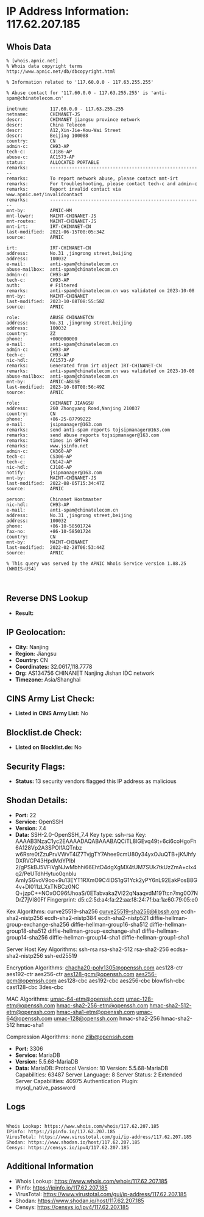 # IP Address Information: 117.62.207.185

## Whois Data
```
% [whois.apnic.net]
% Whois data copyright terms    http://www.apnic.net/db/dbcopyright.html

% Information related to '117.60.0.0 - 117.63.255.255'

% Abuse contact for '117.60.0.0 - 117.63.255.255' is 'anti-spam@chinatelecom.cn'

inetnum:        117.60.0.0 - 117.63.255.255
netname:        CHINANET-JS
descr:          CHINANET jiangsu province network
descr:          China Telecom
descr:          A12,Xin-Jie-Kou-Wai Street
descr:          Beijing 100088
country:        CN
admin-c:        CH93-AP
tech-c:         CJ186-AP
abuse-c:        AC1573-AP
status:         ALLOCATED PORTABLE
remarks:        --------------------------------------------------------
remarks:        To report network abuse, please contact mnt-irt
remarks:        For troubleshooting, please contact tech-c and admin-c
remarks:        Report invalid contact via www.apnic.net/invalidcontact
remarks:        --------------------------------------------------------
mnt-by:         APNIC-HM
mnt-lower:      MAINT-CHINANET-JS
mnt-routes:     MAINT-CHINANET-JS
mnt-irt:        IRT-CHINANET-CN
last-modified:  2021-06-15T08:05:34Z
source:         APNIC

irt:            IRT-CHINANET-CN
address:        No.31 ,jingrong street,beijing
address:        100032
e-mail:         anti-spam@chinatelecom.cn
abuse-mailbox:  anti-spam@chinatelecom.cn
admin-c:        CH93-AP
tech-c:         CH93-AP
auth:           # Filtered
remarks:        anti-spam@chinatelecom.cn was validated on 2023-10-08
mnt-by:         MAINT-CHINANET
last-modified:  2023-10-08T08:55:58Z
source:         APNIC

role:           ABUSE CHINANETCN
address:        No.31 ,jingrong street,beijing
address:        100032
country:        ZZ
phone:          +000000000
e-mail:         anti-spam@chinatelecom.cn
admin-c:        CH93-AP
tech-c:         CH93-AP
nic-hdl:        AC1573-AP
remarks:        Generated from irt object IRT-CHINANET-CN
remarks:        anti-spam@chinatelecom.cn was validated on 2023-10-08
abuse-mailbox:  anti-spam@chinatelecom.cn
mnt-by:         APNIC-ABUSE
last-modified:  2023-10-08T08:56:49Z
source:         APNIC

role:           CHINANET JIANGSU
address:        260 Zhongyang Road,Nanjing 210037
country:        CN
phone:          +86-25-87799222
e-mail:         jsipmanager@163.com
remarks:        send anti-spam reports tojsipmanager@163.com
remarks:        send abuse reports tojsipmanager@163.com
remarks:        times in GMT+8
remarks:        www.jsinfo.net
admin-c:        CH360-AP
tech-c:         CS306-AP
tech-c:         CN142-AP
nic-hdl:        CJ186-AP
notify:         jsipmanager@163.com
mnt-by:         MAINT-CHINANET-JS
last-modified:  2022-08-05T15:34:47Z
source:         APNIC

person:         Chinanet Hostmaster
nic-hdl:        CH93-AP
e-mail:         anti-spam@chinatelecom.cn
address:        No.31 ,jingrong street,beijing
address:        100032
phone:          +86-10-58501724
fax-no:         +86-10-58501724
country:        CN
mnt-by:         MAINT-CHINANET
last-modified:  2022-02-28T06:53:44Z
source:         APNIC

% This query was served by the APNIC Whois Service version 1.88.25 (WHOIS-US4)



```
## Reverse DNS Lookup
- **Result:** 

## IP Geolocation:
- **City:** Nanjing
- **Region:** Jiangsu
- **Country:** CN
- **Coordinates:** 32.0617,118.7778
- **Org:** AS134756 CHINANET Nanjing Jishan IDC network
- **Timezone:** Asia/Shanghai

## CINS Army List Check:
- **Listed in CINS Army List:** 
No

## Blocklist.de Check:
- **Listed on Blocklist.de:** 
No

## Security Flags:
- **Status:** 13 security vendors flagged this IP address as malicious

## Shodan Details:
- **Port:** 22
- **Service:** OpenSSH
- **Version:** 7.4
- **Data:** SSH-2.0-OpenSSH_7.4
Key type: ssh-rsa
Key: AAAAB3NzaC1yc2EAAAADAQABAAABAQCiTL8lGEvq49t+6ci6coHgoFh6A128Vp2A3SPOlfAQTnbz
w6Rsre0tZzuPrvVWvT4iZ7TvjgTY7Ahee9cmU80y34yxOJuQTB+jKfJhfyDXRVCP43HpdMdYPIbI
2/gPSkBJ5VFiVgNJwMbhhi66EhtD4dgXgMX4tUM7SUk7tkUzZmA+cIx4q2/PeUTdhHytuo0qnblu
AmIySGvoV9oo+9u13EYT1RXmO9C4IDS1gG1Yck2yPY6nL92EakPosB8G4v+Dl011zLXxTNBCz0NC
Q+jzpC++NOxOO96fJhoaS/0ETabvaka2Vl22qNaaqvdM19Ttcn7mg0O7NDrZ7jVI80Ff
Fingerprint: d5:c2:5d:a4:fa:22:aa:f8:24:7f:ba:1a:60:79:05:e0

Kex Algorithms:
	curve25519-sha256
	curve25519-sha256@libssh.org
	ecdh-sha2-nistp256
	ecdh-sha2-nistp384
	ecdh-sha2-nistp521
	diffie-hellman-group-exchange-sha256
	diffie-hellman-group16-sha512
	diffie-hellman-group18-sha512
	diffie-hellman-group-exchange-sha1
	diffie-hellman-group14-sha256
	diffie-hellman-group14-sha1
	diffie-hellman-group1-sha1

Server Host Key Algorithms:
	ssh-rsa
	rsa-sha2-512
	rsa-sha2-256
	ecdsa-sha2-nistp256
	ssh-ed25519

Encryption Algorithms:
	chacha20-poly1305@openssh.com
	aes128-ctr
	aes192-ctr
	aes256-ctr
	aes128-gcm@openssh.com
	aes256-gcm@openssh.com
	aes128-cbc
	aes192-cbc
	aes256-cbc
	blowfish-cbc
	cast128-cbc
	3des-cbc

MAC Algorithms:
	umac-64-etm@openssh.com
	umac-128-etm@openssh.com
	hmac-sha2-256-etm@openssh.com
	hmac-sha2-512-etm@openssh.com
	hmac-sha1-etm@openssh.com
	umac-64@openssh.com
	umac-128@openssh.com
	hmac-sha2-256
	hmac-sha2-512
	hmac-sha1

Compression Algorithms:
	none
	zlib@openssh.com


- **Port:** 3306
- **Service:** MariaDB
- **Version:** 5.5.68-MariaDB
- **Data:** MariaDB:
  Protocol Version: 10
  Version: 5.5.68-MariaDB
  Capabilities: 63487
  Server Language: 8
  Server Status: 2
  Extended Server Capabilities: 40975
  Authentication Plugin: mysql_native_password

## Logs
```

Whois Lookup: https://www.whois.com/whois/117.62.207.185
IPinfo: https://ipinfo.io/117.62.207.185
VirusTotal: https://www.virustotal.com/gui/ip-address/117.62.207.185
Shodan: https://www.shodan.io/host/117.62.207.185
Censys: https://censys.io/ipv4/117.62.207.185

```
## Additional Information
- Whois Lookup: https://www.whois.com/whois/117.62.207.185
- IPinfo: https://ipinfo.io/117.62.207.185
- VirusTotal: https://www.virustotal.com/gui/ip-address/117.62.207.185
- Shodan: https://www.shodan.io/host/117.62.207.185
- Censys: https://censys.io/ipv4/117.62.207.185

